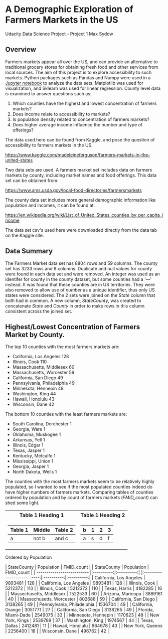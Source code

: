 # A Demographic Exploration of Farmers Markets in the US

Udacity Data Science Project - Project 1
Max Sydow


## Overview
Farmers markets appear all over the US, and can provide an alternative to traditional grocery stores for obtaining fresh food and other services from local sources. The aim of this project is to explore accessibility to such markets. Python packages such as Pandas and Numpy were used in a [Jupyter notebook](./FarmersMarkets.ipynb) to analyze the data sets.  Matplotlib was used for visualization, and Sklearn was used for linear regression.  County level data is examined to answer questions such as:

1.  Which counties have the highest and lowest concentration of farmers markets?
2.  Does income relate to accessibility to markets?
3.  Is population density related to concentration of farmers markets?
3.  Does higher average income influence the number and type of offerings?


The data used here can be found from Kaggle, and pose the question of accessibility to farmers markets in the US. 

https://www.kaggle.com/madeleineferguson/farmers-markets-in-the-united-states

Two data sets are used. A farmers market set includes data on farmers markets by county, including market names and food offerings. This data set can be obtained from: 

https://www.ams.usda.gov/local-food-directories/farmersmarkets

The county data set includes more general demographic information like population and incomes, it can be found at: 

https://en.wikipedia.org/wiki/List_of_United_States_counties_by_per_capita_income

The data set csv's used here were downloaded directly from the data tab on the Kaggle site.


## Data Summary

The Farmers Market data set has 8804 rows and 59 columns.  The county set has 3233 rows and 8 columns.  Duplicate and null values for county were found in each data set and were removed.  An integer was used as an identifer for county in the county dataset, but some counties had a '—' instead.  It was found that these counties are in US territories.  They were also removed to allow use of _number_ as a unique identifier, thus only US states were considered.  The 2 sets were joined on the _State_ column that both had in common.  A new column, _StateCounty_, was created to concatenate _State_ and _County_ in order to make rows in this column consistent across the joined set.  

## Highest/Lowest Concentration of Farmers Market by County.

The top 10 counties with the most farmers markets are:

- California, Los Angeles       128
- Illinois, Cook                110
- Massachusetts, Middlesex       60
- Massachusetts, Worcester       59
- California, San Diego          49
- Pennsylvania, Philadelphia     49
- Minnesota, Hennepin            48
- Washington, King               44
- Hawaii, Honolulu               43
- Wisconsin, Dane                42

The bottom 10 counties with the least farmers markets are:

- South Carolina, Dorchester    1
- Georgia, Ware                 1
- Oklahoma, Muskogee            1
- Arkansas, Yell                1
- Illinois, Edgar               1
- Texas, Jasper                 1
- Kentucky, Metcalfe            1
- Mississippi, Union            1
- Georgia, Jasper               1
- North Dakota, Wells           1

The counties with the most farmers markets seem to be relatively highly populated, so I wanted to see if the most populated counties indeed do have higher numbers of farmers markets.  Comparing tables of counties ordered by population and by count of farmers markets (_FMID_count_) can shed some light.

<table>
<tr><th>Table 1 Heading 1 </th><th>Table 1 Heading 2</th></tr>
<tr><td>

|Table 1| Middle | Table 2|
|--|--|--|
|a| not b|and c |

</td><td>

|b|1|2|3| 
|--|--|--|--|
|a|s|d|f|

</td></tr> </table>

Ordered by Population

| StateCounty                | Population | FMID_count |                        | StateCounty                | Population | FMID_count |
| -------------------------- |:----------:|:----------:|                        |:--------------------------:|:----------:|:----------:|
| California, Los Angeles    | 9893481    | 128        |                        | California, Los Angeles    | 9893481    | 128        |
| Illinois, Cook             | 5212372    | 110        |                        | Illinois, Cook             | 5212372    | 110        |
| Texas, Harris              | 4182285    | 16         |                        | Massechusetts, Middlesex   | 1522533    | 60         |
| Arizona, Maricopa          | 3889161    | 40         |                        | Massechusetts, Worcester   | 802688     | 59         |
| California, San Diego      | 3138265    | 49         |                        | Pennsylvania, Philadelphia | 1536704    | 49         |
| California, Orange         | 3051771    | 27         |                        | California, San Diego      | 3138265    | 49         |
| Florida, Miami-Dade        | 2549075    | 33         |                        | Minnesota, Hennepin        | 1170623    | 48         |
| New York, Kings            | 2539789    | 37         |                        | Washington, King           | 1974567    | 44         |
| Texas, Dallas              | 2412481    | 11         |                        | Hawaii, Honolulu           | 964678     | 43         |
| New York, Queens           | 2256400    | 18         |                        | Wisconsin, Dane            | 496762     | 42         |
